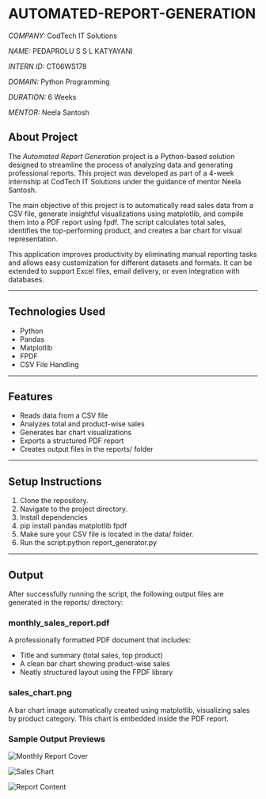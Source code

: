 # AUTOMATED-REPORT-GENERATION

*COMPANY:* CodTech IT Solutions  

*NAME:* PEDAPROLU S S L KATYAYANI

*INTERN ID:* CT06WS178

*DOMAIN:* Python Programming 

*DURATION:* 6 Weeks  

*MENTOR:* Neela Santosh

## About Project

The *Automated Report Generation* project is a Python-based solution designed to streamline the process of analyzing data and generating professional reports. This project was developed as part of a 4-week internship at CodTech IT Solutions under the guidance of mentor Neela Santosh.

The main objective of this project is to automatically read sales data from a CSV file, generate insightful visualizations using matplotlib, and compile them into a PDF report using fpdf. The script calculates total sales, identifies the top-performing product, and creates a bar chart for visual representation.

This application improves productivity by eliminating manual reporting tasks and allows easy customization for different datasets and formats. It can be extended to support Excel files, email delivery, or even integration with databases.

---

## Technologies Used

- Python
- Pandas
- Matplotlib
- FPDF
- CSV File Handling

---

## Features

- Reads data from a CSV file
- Analyzes total and product-wise sales
- Generates bar chart visualizations
- Exports a structured PDF report
- Creates output files in the reports/ folder

---

## Setup Instructions

1. Clone the repository.
2. Navigate to the project directory.
3. Install dependencies
4. pip install pandas matplotlib fpdf
5. Make sure your CSV file is located in the data/ folder.
6. Run the script:python report_generator.py

---

## Output

After successfully running the script, the following output files are generated in the reports/ directory:

### monthly_sales_report.pdf
A professionally formatted PDF document that includes:
- Title and summary (total sales, top product)
- A clean bar chart showing product-wise sales
- Neatly structured layout using the FPDF library

### sales_chart.png
A bar chart image automatically created using matplotlib, visualizing sales by product category. This chart is embedded inside the PDF report.

### Sample Output Previews

![Monthly Report Cover](https://github.com/user-attachments/assets/c987b4e8-3929-46ce-993a-b5cfa83f9d84)

![Sales Chart](https://github.com/user-attachments/assets/6784f385-5b42-4780-9932-1195cf718797)

![Report Content](https://github.com/user-attachments/assets/87117c19-a756-411d-a034-28d2df4cd873)

